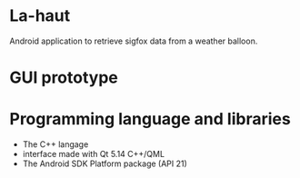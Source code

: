 # La-haut

Android application to retrieve sigfox data from a weather balloon.

# GUI prototype

<imag src="https://user-images.githubusercontent.com/33329690/75548862-7ec42280-5a2e-11ea-826f-84c10745e22c.jpg" width="400">
<imag src="https://user-images.githubusercontent.com/33329690/75548862-7ec42280-5a2e-11ea-826f-84c10745e22c.jpg" width="50">

# Programming language and libraries
- The C++ langage
- interface made with Qt 5.14 C++/QML
- The Android SDK Platform package (API 21)
